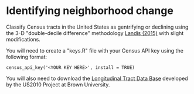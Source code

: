 # Identifying neighborhood change

Classify Census tracts in the United States as gentrifying or declining using the 3-D "double-decile difference" methodology [Landis (2015)](http://www.penniur.upenn.edu/uploads/media/John-Landis-Working-Paper-Neighborhood-Change.pdf) with slight modifications.

You will need to create a "keys.R" file with your Census API key using the following format:

`census_api_key('<YOUR KEY HERE>', install = TRUE)`

You will also need to download the [Longitudinal Tract Data Base](https://s4.ad.brown.edu/projects/diversity/researcher/ltdb.htm) developed by the US2010 Project at Brown University.
